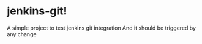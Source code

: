 # jenkins-git!
A simple project to test jenkins git integration
And it should be triggered by any change
